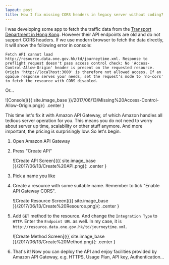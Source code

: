 ```yaml
---
layout: post
title: How I fix missing CORS headers in legacy server without coding?
---
```


I was developing some app to fetch the traffic data from the [Transport Department in Hong Kong](https://data.gov.hk/en-data/dataset/hk-td-tis-journey-time-indicators). However their API endpoints are old and do not support CORS headers. If we use modern browser to fetch the data directly, it will show the following error in console:

    Fetch API cannot load http://resource.data.one.gov.hk/td/journeytime.xml. Response to preflight request doesn't pass access control check: No 'Access-Control-Allow-Origin' header is present on the requested resource. Origin 'http://localhost:3000' is therefore not allowed access. If an opaque response serves your needs, set the request's mode to 'no-cors' to fetch the resource with CORS disabled.

Or...

![Console]({{ site.image_base }}/2017/06/13/Missing%20Access-Control-Allow-Origin.png){: .center }

This time let's fix it with Amazon API Gateway, of which Amazon handles all tedious server operation for you. This means you do not need to worry about server up time, scalability or other stuff anymore. And more important, the pricing is surprisingly low. So let's begin.

1. Open Amazon API Gateway

2. Press "Create API"

    ![Create API Screen]({{ site.image_base }}/2017/06/13/Create%20API.png){: .center }

3. Pick a name you like

4. Create a resource with some suitable name. Remember to tick "Enable API Gateway CORS".

    ![Create Resource Screen]({{ site.image_base }}/2017/06/13/Create%20Resource.png){: .center }

5. Add `GET` method to the resource. And change the `Integration Type` to `HTTP`. Enter the `Endpoint URL` as well. In my case, it is `http://resource.data.one.gov.hk/td/journeytime.xml`.

    ![Create Method Screen]({{ site.image_base }}/2017/06/13/Create%20Method.png){: .center }

6. That's it! Now you can deploy the API and enjoy facilities provided by Amazon API Gateway, e.g. HTTPS, Usage Plan, API key, Authentication...



